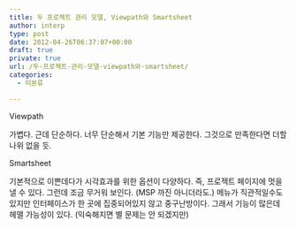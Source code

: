 ```yaml
---
title: 두 프로젝트 관리 모델, Viewpath와 Smartsheet
author: interp
type: post
date: 2012-04-26T06:37:07+00:00
draft: true
private: true
url: /두-프로젝트-관리-모델-viewpath와-smartsheet/
categories:
  - 미분류

---
```

Viewpath

가볍다. 근데 단순하다. 너무 단순해서 기본 기능만 제공한다. 그것으로 만족한다면 더할 나위 없을 듯.

Smartsheet

기본적으로 이쁜데다가 시각효과를 위한 옵션이 다양하다. 즉, 프로젝트 페이지에 멋을 낼 수 있다. 그런데 조금 무거워 보인다. (MSP 까진 아니더라도.) 메뉴가 직관적일수도 있지만 인터페이스가 한 곳에 집중되어있지 않고 중구난방이다. 그래서 기능이 많은데 헤맬 가능성이 있다. (익숙해지면 별 문제는 안 되겠지만)